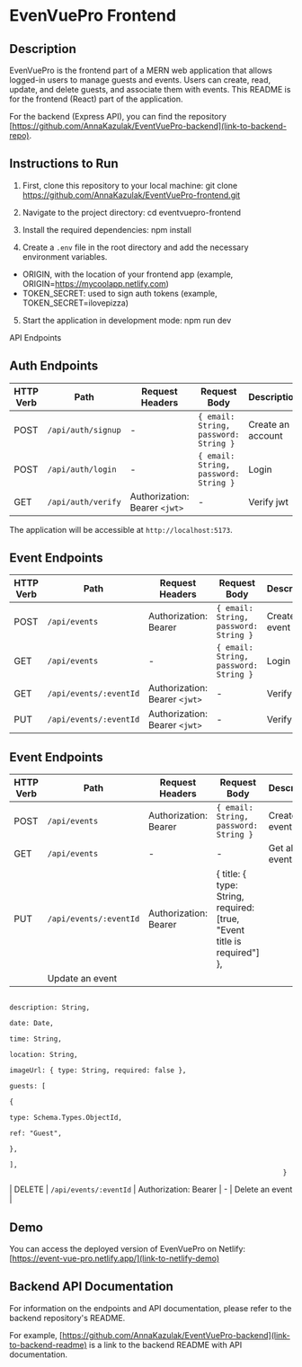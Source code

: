 
# EvenVuePro Frontend

## Description
EvenVuePro is the frontend part of a MERN web application that allows logged-in users to manage guests and events. Users can create, read, update, and delete guests, and associate them with events. This README is for the frontend (React) part of the application.

For the backend (Express API), you can find the repository [https://github.com/AnnaKazulak/EventVuePro-backend](link-to-backend-repo).

## Instructions to Run

1. First, clone this repository to your local machine:
git clone https://github.com/AnnaKazulak/EventVuePro-frontend.git

2. Navigate to the project directory:
cd eventvuepro-frontend

3. Install the required dependencies:
npm install


4. Create a `.env` file in the root directory and add the necessary environment variables. 
* ORIGIN, with the location of your frontend app (example, ORIGIN=https://mycoolapp.netlify.com)
* TOKEN_SECRET: used to sign auth tokens (example, TOKEN_SECRET=ilovepizza)

5. Start the application in development mode:
npm run dev


API Endpoints

## Auth Endpoints

| HTTP Verb | Path               | Request Headers               | Request Body                            | Description                 |
|-----------|--------------------|------------------------------ |---------------------------------------- |-----------------------------|
| POST      | `/api/auth/signup` | -                             | `{ email: String, password: String }`   | Create an account           |
| POST      | `/api/auth/login`  | -                             | `{ email: String, password: String }`   | Login                       |
| GET       | `/api/auth/verify` | Authorization: Bearer `<jwt>` | -                                       | Verify jwt                  |



The application will be accessible at `http://localhost:5173`.

## Event Endpoints

| HTTP Verb | Path                   | Request Headers               | Request Body                            | Description                 |
|-----------|----------------------- |-----------------------------  |---------------------------------------- |-----------------------------|
| POST      | `/api/events`          | Authorization: Bearer <jwt>   | `{ email: String, password: String }`   | Create new event            |
| GET       | `/api/events    `      | -                             | `{ email: String, password: String }`   | Login                       |
| GET       | `/api/events/:eventId` | Authorization: Bearer `<jwt>` | -                                       | Verify jwt                  |
| PUT       | `/api/events/:eventId` | Authorization: Bearer `<jwt>` | -                                       | Verify jwt                  |



## Event Endpoints

| HTTP Verb | Path                   | Request Headers               | Request Body                                            | Description          |
|-----------|------------------------|------------------------------ |-------------------------------------------------------- |--------------------- |
| POST      | `/api/events`          | Authorization: Bearer <jwt>   | `{ email: String, password: String }`                   | Create new event     |
| GET       | `/api/events`          | -                             | -                                                       | Get all events       |
| PUT       | `/api/events/:eventId` | Authorization: Bearer <jwt>   | {  title: { type: String,  required: [true, "Event title is required"] },  
                                                                                                | Update an event      |
                                                                         
                                                                          description: String,
                                                                          date: Date,
                                                                          time: String,
                                                                          location: String,
                                                                          imageUrl: { type: String, required: false },
                                                                          guests: [
                                                                            {
                                                                              type: Schema.Types.ObjectId,
                                                                              ref: "Guest",
                                                                            },
                                                                          ],
                                                                        }                           


| DELETE    | `/api/events/:eventId` | Authorization: Bearer <jwt>   | -                                                        | Delete an event |



## Demo
You can access the deployed version of EvenVuePro on Netlify:
[https://event-vue-pro.netlify.app/](link-to-netlify-demo)

## Backend API Documentation
For information on the endpoints and API documentation, please refer to the backend repository's README.

For example, [https://github.com/AnnaKazulak/EventVuePro-backend](link-to-backend-readme) is a link to the backend README with API documentation.


